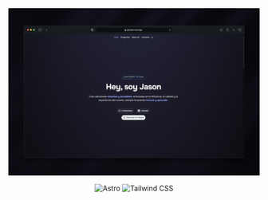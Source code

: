 <div align="center">
  <a href="https://jaycodev.vercel.app">
    <img src="./public/images/readme.jpg" alt="Preview">
  </a>
  <p></p>
</div>

<div align="center">

![Astro](https://img.shields.io/badge/Astro-16191f?style=flat&logo=astro&logoColor=white)
![Tailwind CSS](https://img.shields.io/badge/Tailwind%20CSS-06B6D4?logo=tailwindcss&logoColor=white&style=flat)

</div>
